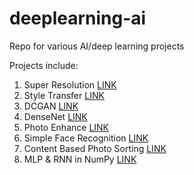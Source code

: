# deeplearning-ai
Repo for various AI/deep learning projects

Projects include:
1. Super Resolution [LINK](https://github.com/rrwiyatn/deeplearning-ai/tree/master/super_resolution)
2. Style Transfer [LINK](https://github.com/rrwiyatn/deeplearning-ai/tree/master/style_transfer)
3. DCGAN [LINK](https://github.com/rrwiyatn/deeplearning-ai/tree/master/dcgan)
4. DenseNet [LINK](https://github.com/rrwiyatn/deeplearning-ai/tree/master/densenet)
5. Photo Enhance [LINK](https://github.com/rrwiyatn/deeplearning-ai/tree/master/photo_enhance)
6. Simple Face Recognition [LINK](https://github.com/rrwiyatn/deeplearning-ai/tree/master/simple_face_recognition)
7. Content Based Photo Sorting [LINK](https://github.com/rrwiyatn/deeplearning-ai/tree/master/photo_content_sorting)
8. MLP & RNN in NumPy [LINK](https://github.com/rrwiyatn/deeplearning-ai/tree/master/neural_network)
